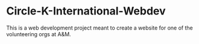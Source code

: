 # Circle-K-International-Webdev

This is a web development project meant to create a website for one of the volunteering orgs at A&M.
